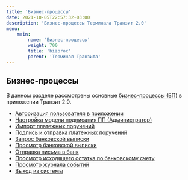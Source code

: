 ```yaml
---
title: 'Бизнес-процессы'
date: 2021-10-05T22:57:32+03:00
description: 'Бизнес-процессы Терминала Транзит 2.0'
menu:
    main:
        name: 'Бизнес-процессы'
        weight: 700
        title: 'bizproc'
        parent: 'Терминал Транзита'
---
```


## Бизнес-процессы

В данном разделе рассмотрены основные [бизнес-процессы (БП)](../terms/index.html#bp) в приложении Транзит 2.0.

-   [Авторизация пользователя в приложении](auth/index.html) <br>
-   [Настройка модели подписания ПП (Администратор)](signing_model/index.html) <br>
-   [Импорт платежных поручений](import/index.html) <br>
-   [Подпись и отправка платежных поручений](payments/index.html) <br>
-   [Запрос банковской выписки](request_statements/index.html) <br>
-   [Просмотр банковской выписки](view_statements/index.html) <br>
-   [Отправка письма в банк](bankletters/index.html) <br>
-   [Просмотр исходящего остатка по банковскому счету](balance/index.html) <br>
-   [Просмотр журнала событий](dashboard/index.html) <br>
-   [Выход из системы](quit/index.html)
